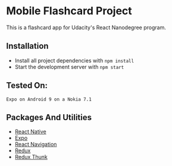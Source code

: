 # Mobile Flashcard Project

This is a flashcard app for Udacity's React Nanodegree program.

## Installation

-   Install all project dependencies with `npm install`
-   Start the development server with `npm start`

## Tested On:

    Expo on Android 9 on a Nokia 7.1

## Packages And Utilities

-   [React Native](https://facebook.github.io/react-native/)
-   [Expo](https://expo.io/)
-   [React Navigation](https://reactnavigation.org/en/)
-   [Redux](https://redux.js.org)
-   [Redux Thunk](https://github.com/reduxjs/redux-thunk)
